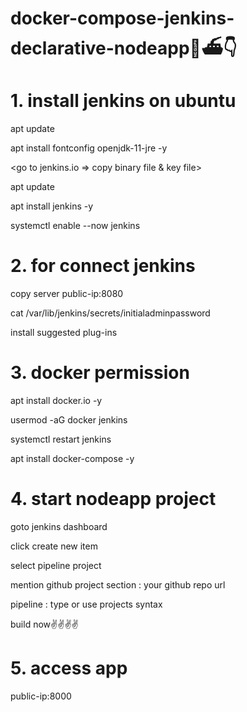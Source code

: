 # docker-compose-jenkins-declarative-nodeapp🚀⛴️👇

# 1. install jenkins on ubuntu

apt update

apt install fontconfig openjdk-11-jre -y

<go to jenkins.io => copy binary file & key file>

apt update

apt install jenkins -y

systemctl enable --now jenkins


# 2. for connect jenkins

copy server public-ip:8080

cat /var/lib/jenkins/secrets/initialadminpassword

install suggested plug-ins

# 3. docker permission

apt install docker.io -y

usermod -aG docker jenkins

systemctl restart jenkins

apt install docker-compose -y

# 4. start nodeapp project

goto jenkins dashboard

click create new item

select pipeline project

mention github project section : your github repo url

pipeline : type or use projects syntax

build now✌️✌️✌️✌️

# 5. access app

public-ip:8000
